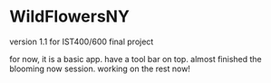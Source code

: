 # WildFlowersNY 
version 1.1 for IST400/600 final project

for now, it is a basic app. have a tool bar on top. almost finished the blooming now session. working on the rest now!
